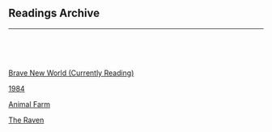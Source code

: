 <h2>Readings Archive</h2>
<div class="container"><hr /></div>
<hr style="height:50px; visibility:hidden;" />
<p><a href="/stwl/archive/brave_new_world">Brave New World (Currently Reading)</a></p>
<p><a href="/stwl/archive/1984">1984</a></p>
<p><a href="/stwl/archive/animal_farm">Animal Farm</a></p>
<p><a href="/stwl/archive/the_raven_1-6-20.m4a">The Raven</a></p>